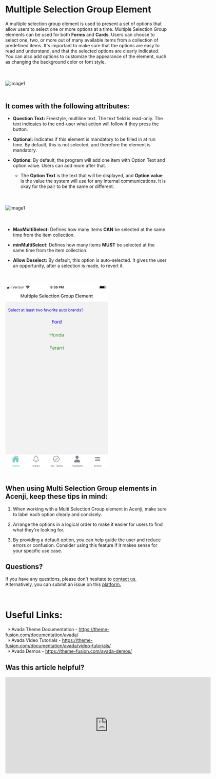 # Multiple Selection Group Element

A multiple selection group element is used to present a set of options that allow users to select one or more options at a time. Multiple Selection Group elements can be used for both **Forms** and **Cards**. Users can choose to select one, two, or more out of many available items from a collection of predefined items. It's important to make sure that the options are easy to read and understand, and that the selected options are clearly indicated. You can also add options to customize the appearance of the element, such as changing the background color or font style.
<p style="margin-top:50px;"></p>


![image1](../../../../images/cards/elements/multiple-selection-group/multiple-selection-group1.png)
<p style="margin-top:50px;"></p>

## It comes with the following attributes:

- **Question Text:** Freestyle, multiline text. The text field is read-only. The text indicates to the end-user what action will follow if they press the button.  

- **Optional:** Indicates if this element is mandatory to be filled in at run time. By default, this is not selected, and therefore the element is mandatory.  

- **Options:** By default, the program will add one item with Option Text and option value. Users can add more after that.   
  - The **Option Text** is the text that will be displayed, and **Option value** is the value the system will use for any internal communications. It is okay for the pair to be the same or different.
<p style="margin-top:50px;"></p>


![image1](../../../../images/cards/elements/multiple-selection-group/multiple-selection-group2.png)
<p style="margin-top:50px;"></p>

- **MaxMultiSelect:** Defines how many items **CAN** be selected at the same time from the item collection.  

- **minMultiSelect:** Defines how many items **MUST** be selected at the same time from the item collection.  

- **Allow Deselect:** By default, this option is auto-selected. It gives the user an opportunity, after a selection is made, to revert it.  

<p style="margin-top:50px;"></p>

<img src="./images/cards/elements/multiple-selection-group/multiple-selection-group3.jpg" alt="" width="320">

<p style="margin-top:50px;"></p>

## When using Multi Selection Group elements in Acenji, keep these tips in mind:

1. When working with a Multi Selection Group element in Acenji, make sure to label each option clearly and concisely.   
  
2. Arrange the options in a logical order to make it easier for users to find what they're looking for.   
  
3. By providing a default option, you can help guide the user and reduce errors or confusion. Consider using this feature if it makes sense for your specific use case.  
  

## Questions? 

If you have any questions, please don't hesitate to <a href="https://www.acenji.com/contact" target="_blank" rel="noopener">contact us.</a>   
Alternatively, you can submit an issue on this <a href="https://github.com/acenji/acenji-help/issues" target="_blank" rel="noopener">platform.</a>


<p style="margin-top:70px;"></p>

# Useful Links:

<span class="triangle"></span> Avada Theme Documentation - https://theme-fusion.com/documentation/avada/     
<span class="triangle"></span> Avada Video Tutorials - https://theme-fusion.com/documentation/avada/video-tutorials/    
<span class="triangle"></span> Avada Demos - https://theme-fusion.com/avada-demos/  


<style>
.triangle {
display: inline-block;
width: 0;
height: 0;
border-style: solid;
border-width: 5px 0 5px 5px;
border-color: transparent transparent transparent #595959;
margin-left: 10px;
}
</style>
<p style="margin-top:30px;"></p>


## Was this article helpful?

<iframe src="https://docs.google.com/forms/d/e/1FAIpQLSfNVCaFlegkfI8b12BuL-CGksUYoZs0Yjz9KNI7NptBm-pX_A/viewform?embedded=true" width="640" height="300" frameborder="0" marginheight="0" marginwidth="0">Wird geladen…</iframe>









